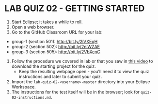 # LAB QUIZ 02 - GETTING STARTED

1. Start Eclipse; it takes a while to roll.
1. Open a web browser.
1. Go to the GitHub Classroom URL for your lab:
  - group-1 (section 501): http://bit.ly/2iVXEqH
  - group-2 (section 502): http://bit.ly/2niWZAE
  - group-3 (section 505): http://bit.ly/2VbXcnC
1. Follow the procedure we covered in lab or that you saw in [this video](https://drive.google.com/open?id=1PJbZtRAYg5U7Q_kVic25-G3x87u7WsWS) to download the starting project for the quiz.
   - Keep the resulting webpage open - you'll need it to view the quiz instructions and later to submit your quiz.
1. Import the `lab-quiz-02-<username>-master` directory into your Eclipse Workspace.
1. The instructions for the test itself will be in the browser; look for `quiz-02-instructions.md`.
